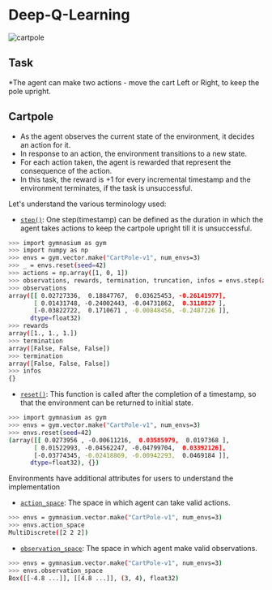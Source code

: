 # Deep-Q-Learning

![cartpole](https://github.com/SubhamZap/Deep-Q-Learning/assets/96906297/4826489c-2338-43fa-b3c0-c6b9ecb4b505)

## Task
*The agent can make two actions - move the cart Left or Right, to keep the pole upright.

## Cartpole
- As the agent observes the current state of the environment, it decides an action for it.
- In response to an action, the environment transitions to a new state.
- For each action taken, the agent is rewarded that represent the consequence of the action.
- In this task, the reward is +1 for every incremental timestamp and the environment terminates, if the task is unsuccessful.

Let's understand the various terminology used:
- [`step()`](https://gymnasium.farama.org/api/env/#gymnasium.Env.step): One step(timestamp) can be defined as the duration in which the agent takes actions to keep the cartpole upright till it is unsuccessful.
```bash
>>> import gymnasium as gym
>>> import numpy as np
>>> envs = gym.vector.make("CartPole-v1", num_envs=3)
>>> _ = envs.reset(seed=42)
>>> actions = np.array([1, 0, 1])
>>> observations, rewards, termination, truncation, infos = envs.step(actions)
>>> observations
array([[ 0.02727336,  0.18847767,  0.03625453, -0.26141977],
       [ 0.01431748, -0.24002443, -0.04731862,  0.3110827 ],
       [-0.03822722,  0.1710671 , -0.00848456, -0.2487226 ]],
      dtype=float32)
>>> rewards
array([1., 1., 1.])
>>> termination
array([False, False, False])
>>> termination
array([False, False, False])
>>> infos
{}
```
- [`reset()`](https://gymnasium.farama.org/api/env/#gymnasium.Env.reset): This function is called after the completion of a timestamp, so that the environment can be returned to initial state.
```bash
>>> import gymnasium as gym
>>> envs = gym.vector.make("CartPole-v1", num_envs=3)
>>> envs.reset(seed=42)
(array([[ 0.0273956 , -0.00611216,  0.03585979,  0.0197368 ],
       [ 0.01522993, -0.04562247, -0.04799704,  0.03392126],
       [-0.03774345, -0.02418869, -0.00942293,  0.0469184 ]],
      dtype=float32), {})
```

Environments have additional attributes for users to understand the implementation
- [`action_space`](https://gymnasium.farama.org/api/vector/#action_space): The space in which agent can take valid actions.
```bash
>>> envs = gymnasium.vector.make("CartPole-v1", num_envs=3)
>>> envs.action_space
MultiDiscrete([2 2 2])
```
- [`observation_space`](https://gymnasium.farama.org/api/vector/#observation_space): The space in which agent make valid observations.
```bash
>>> envs = gymnasium.vector.make("CartPole-v1", num_envs=3)
>>> envs.observation_space
Box([[-4.8 ...]], [[4.8 ...]], (3, 4), float32)
```
